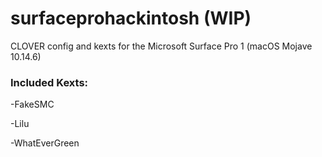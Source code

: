 # surfaceprohackintosh (WIP)
CLOVER config and kexts for the Microsoft Surface Pro 1 (macOS Mojave 10.14.6)


### Included Kexts:

-FakeSMC

-Lilu

-WhatEverGreen



